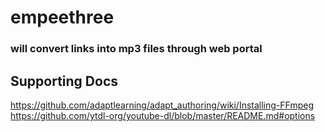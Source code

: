 # empeethree


### will convert links into mp3 files through web portal




## Supporting Docs
https://github.com/adaptlearning/adapt_authoring/wiki/Installing-FFmpeg
https://github.com/ytdl-org/youtube-dl/blob/master/README.md#options
